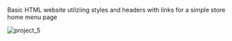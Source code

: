 Basic HTML website utilziing styles and headers with links for a simple store home menu page

![project_5](https://github.com/DysAndrie/Shop-Menu/assets/123649294/6b661d0b-a1bd-4a2f-97b3-7f740814a82f)
